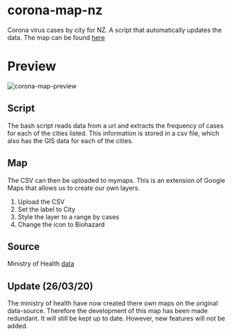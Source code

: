 # corona-map-nz
Corona virus cases by city for NZ. A script that automatically updates the data.
The map can be found [here](https://woodrock.tk/#/corona)

# Preview
![corona-map-preview](https://imgur.com/NdPDKYh.png)

## Script
The bash script reads data from a url and extracts the frequency of cases for each of the cities listed. 
This information is stored in a csv file, which also has the GIS data for each of the cities. 

## Map
The CSV can then be uploaded to mymaps. This is an extension of Google Maps that allows us to create our own layers.
1. Upload the CSV 
2. Set the label to City
3. Style the layer to a range by cases 
4. Change the icon to Biohazard 

## Source
Ministry of Health [data](https://www.health.govt.nz/our-work/diseases-and-conditions/covid-19-novel-coronavirus/covid-19-current-cases)

## Update (26/03/20)
The ministry of health have now created there own maps on the original data-source. Therefore the development of this map has been made redundant. It will still be kept up to date. However, new features will not be added.

